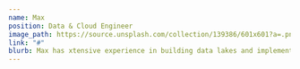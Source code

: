 ```yaml
---
name: Max
position: Data & Cloud Engineer
image_path: https://source.unsplash.com/collection/139386/601x601?a=.png
link: "#"
blurb: Max has xtensive experience in building data lakes and implementing data models, data governance and Infrastructure as code
---
```

